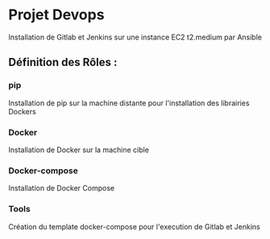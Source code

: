 # Projet Devops

Installation de Gitlab et Jenkins sur une instance EC2 t2.medium par Ansible

## Définition des Rôles :

### pip

Installation de pip sur la machine distante pour l'installation des librairies Dockers


### Docker

Installation de Docker sur la machine cible

### Docker-compose

Installation de Docker Compose

### Tools

Création du template docker-compose pour l'execution de Gitlab et Jenkins